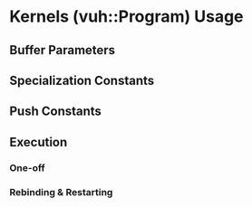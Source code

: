 # Kernels (vuh::Program) Usage
## Buffer Parameters
## Specialization Constants
## Push Constants
## Execution
### One-off
### Rebinding & Restarting
